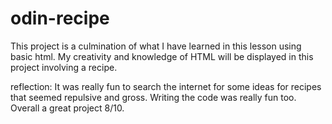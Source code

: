 # odin-recipe
This project is a culmination of what I have learned in this lesson using basic html. My creativity and knowledge of HTML will be displayed in this
project involving a recipe.

reflection:
It was really fun to search the internet for some ideas for recipes that seemed repulsive and gross. Writing the code was really fun too. Overall a great project 8/10.